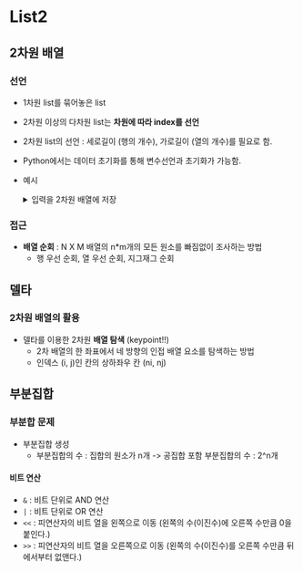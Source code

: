 # List2

## 2차원 배열

### 선언

- 1차원 list를 묶어놓은 list
- 2차원 이상의 다차원 list는 **차원에 따라 index를 선언**
- 2차원 list의 선언 : 세로길이 (행의 개수), 가로길이 (열의 개수)를 필요로 함.
- Python에서는 데이터 초기화를 통해 변수선언과 초기화가 가능함.

- 예시
  <details>
    <summary>입력을 2차원 배열에 저장</summary>
    
    ```
    N = int(input())
    arr = [list(map(int, input().split())) for _ in range(N)]
    ```
    
  </details>

### 접근

- **배열 순회** : N X M 배열의 n*m개의 모든 원소를 빠짐없이 조사하는 방법
  - 행 우선 순회, 열 우선 순회, 지그재그 순회
 
## 델타

### 2차원 배열의 활용

- 델타를 이용한 2차원 **배열 탐색** (keypoint!!)
  - 2차 배열의 한 좌표에서 네 방향의 인접 배열 요소를 탐색하는 방법
  - 인덱스 (i, j)인 칸의 상하좌우 칸 (ni, nj)

## 부분집합

### 부분합 문제

- 부분집합 생성
  - 부분집합의 수 : 집합의 원소가 n개 -> 공집합 포함 부분집합의 수 : 2^n개

#### 비트 연산

- `&` : 비트 단위로 AND 연산
- `|` : 비트 단위로 OR 연산
- `<<` : 피연산자의 비트 열을 왼쪽으로 이동 (왼쪽의 수(이진수)에 오른쪽 수만큼 0을 붙인다.)
- `>>` : 피연산자의 비트 열을 오른쪽으로 이동 (왼쪽의 수(이진수)를 오른쪽 수만큼 뒤에서부터 없앤다.)


 
    
